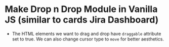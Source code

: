 # Make Drop n Drop Module in Vanilla JS (similar to cards Jira Dashboard)

- The HTML elements we want to drag and drop have `draggable` attribute set to true. We can also change cursor type to `move` for better aesthetics.